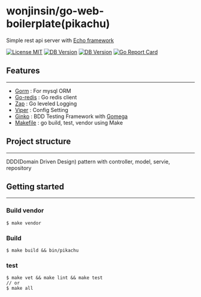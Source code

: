 wonjinsin/go-web-boilerplate(pikachu)
============================
Simple rest api server with [Echo framework](https://github.com/labstack/echo)

[![License MIT](https://img.shields.io/badge/License-MIT-green.svg)](http://opensource.org/licenses/MIT)
[![DB Version](https://img.shields.io/badge/DB-Redis-red)](https://redis.io/)
[![DB Version](https://img.shields.io/badge/DB-Mysql-blue)](https://www.mysql.com/)
[![Go Report Card](https://goreportcard.com/badge/github.com/StarpTech/go-web)](https://goreportcard.com/report/github.com/wonjinsin/go-web-boilerplate)

## Features
-----------
- [Gorm](https://github.com/go-gorm/gorm) : For mysql ORM
- [Go-redis](https://github.com/go-redis/redis/v8) : Go redis client
- [Zap](https://github.com/uber-go/zap) : Go leveled Logging
- [Viper](https://github.com/spf13/viper) : Config Setting
- [Ginko](https://onsi.github.io/ginkgo) : BDD Testing Framework with [Gomega](https://onsi.github.io/gomega)
- [Makefile]() : go build, test, vendor using Make

## Project structure
--------------------
DDD(Domain Driven Design) pattern with controller, model, servie, repository

## Getting started
------------------
### Build vendor
```
$ make vendor
```
### Build
```
$ make build && bin/pikachu
```
### test
```
$ make vet && make lint && make test
// or
$ make all
```